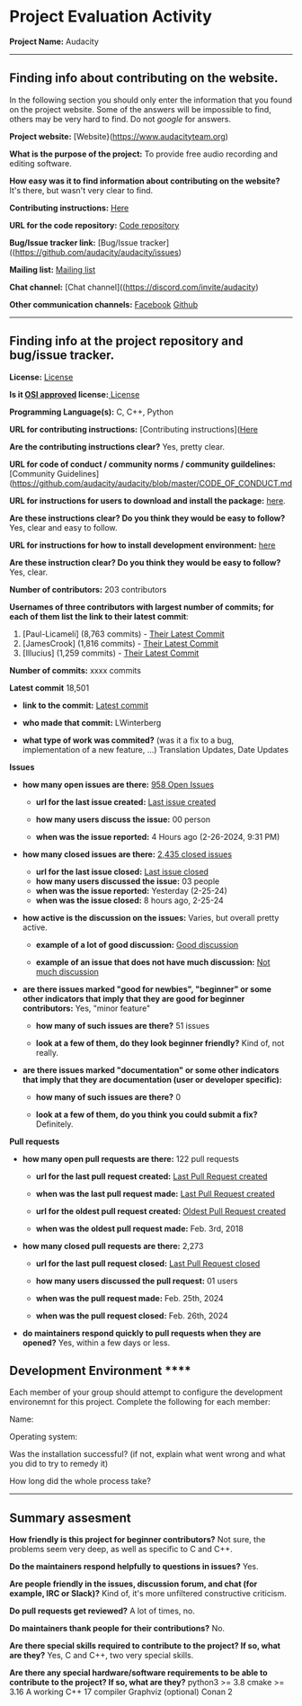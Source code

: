 # Project Evaluation Activity



__Project Name:__  Audacity


---

## Finding info about contributing on the website.

In the following section you should only enter the information that you
found on the project website. Some of the answers will be impossible to find, others
may be very hard to find. Do not _google_ for answers.

__Project website:__ [Website}(https://www.audacityteam.org)


__What is the purpose of the project:__ To provide free audio recording and editing software.


__How easy was it to find information about contributing on the website?__ It's there, but wasn't very clear to find.


__Contributing instructions:__ [Here](https://github.com/audacity/audacity/blob/master/CONTRIBUTING.md) 

__URL for the code repository:__ [Code repository]([https://github.com/audacity](https://github.com/audacity/audacity))

__Bug/Issue tracker link:__ [Bug/Issue tracker]((https://github.com/audacity/audacity/issues)

__Mailing list:__ [Mailing list](https://support.audacityteam.org/community/contributing/translating)

__Chat channel:__ [Chat channel]((https://discord.com/invite/audacity)

__Other communication channels:__ 
[Facebook](https://www.facebook.com/Audacity/)
[Github](https://github.com/audacity)

---

## Finding info at the project repository and bug/issue tracker.

__License:__ [License](https://github.com/audacity/audacity/blob/master/LICENSE.txt)

__Is it [OSI approved](https://opensource.org/licenses/alphabetical) license:__[ License](https://opensource.org/license/agpl-v3)

__Programming Language(s):__ C, C++, Python

__URL for contributing instructions:__ [Contributing instructions]([Here](https://audacity.gitbook.io/dev/getting-started/introduction)

__Are the contributing instructions clear?__ Yes, pretty clear.


__URL for code of conduct / community norms / community guildelines:__ [Community Guidelines](https://github.com/audacity/audacity/blob/master/CODE_OF_CONDUCT.md

__URL for instructions for users to download and install the package:__  [here](https://github.com/audacity/audacity/blob/master/BUILDING.md). 


__Are these instructions clear? Do you think they would be easy to follow?__ Yes, clear and easy to follow.


__URL for instructions for how to install development environment:__ [here](https://github.com/audacity/audacity/blob/master/BUILDING.md)


__Are these instruction clear? Do you think they would be easy to follow?__ Yes, clear.


__Number of contributors:__ 203 contributors


__Usernames of three contributors with largest number of commits; for
each of them list the link to their latest commit__:

1. [Paul-Licameli] (8,763 commits) - [Their Latest Commit](https://github.com/audacity/audacity/pull/5950)
1. [JamesCrook] (1,816 commits) - [Their Latest Commit](https://github.com/audacity/audacity/commit/ad0342979c4bbd4053f6f05eeb4014d22c512e1a)
1. [Illucius] (1,259 commits) - [Their Latest Commit](https://github.com/audacity/audacity/commit/ad0342979c4bbd4053f6f05eeb4014d22c512e1a)


__Number of commits:__ xxxx commits

__Latest commit__ 18,501

- __link to the commit:__ [Latest commit]( https://github.com/audacity/audacity/commit/50ebc5ccf35e131d9ab527d38b1622df616c33be)

- __who made that commit:__ LWinterberg

- __what type of work was commited?__ (was it a fix to a bug, implementation of a new feature, ...) Translation Updates, Date Updates


__Issues__

- __how many open issues are there:__ [958 Open Issues](https://github.com/audacity/audacity/issues/6040)

    - __url for the last issue created:__ [Last issue created](https://github.com/audacity/audacity/issues/6040)

    - __how many users discuss the issue:__ 00 person
    
    - __when was the issue reported:__ 4 Hours ago (2-26-2024, 9:31 PM)
    

- __how many closed issues are there:__ [2,435 closed issues](https://github.com/audacity/audacity/issues?q=is%3Aissue+is%3Aclosed)
    - __url for the last issue closed:__ [Last issue closed]( https://github.com/audacity/audacity/issues/6037)
    - __how many users discussed the issue:__ 03 people
    - __when was the issue reported:__ Yesterday (2-25-24)
    - __when was the issue closed:__ 8 hours ago, 2-25-24

- __how active is the discussion on the issues:__ Varies, but overall pretty active.

    - __example of a lot of good discussion:__ [Good discussion]( https://github.com/audacity/audacity/issues/6011)
    
    - __example of an issue that does not have much discussion:__ [Not much discussion]( https://github.com/audacity/audacity/issues/6007)



- __are there issues marked "good for newbies", "beginner" or some other indicators that imply that they are good for beginner contributors:__ Yes, "minor feature"

    - __how many of such issues are there?__ 51 issues
    
    - __look at a few of them, do they look beginner friendly?__ Kind of, not really.



- __are there issues marked "documentation" or some other indicators that imply that they are documentation (user or developer specific):__ 

    - __how many of such issues are there?__ 0
    
    - __look at a few of them, do you think you could submit a fix?__ Definitely.



__Pull requests__

- __how many open pull requests are there:__ 122 pull requests

    - __url for the last pull request created:__ [Last Pull Request created](https://github.com/audacity/audacity/pull/6023)
    
    - __when was the last pull request made:__ [Last Pull Request created](https://github.com/audacity/audacity/pull/6038)

    - __url for the oldest pull request created:__ [Oldest Pull Request created](https://github.com/audacity/audacity/pull/252)
    
    - __when was the oldest pull request made:__ Feb. 3rd, 2018

- __how many closed pull requests are there:__ 2,273

    - __url for the last pull request closed:__ [Last Pull Request closed](https://github.com/audacity/audacity/pull/6038)
    
    - __how many users discussed the pull request:__ 01 users
    
    - __when was the pull request made:__  Feb. 25th, 2024
    
    - __when was the pull request closed:__ Feb. 26th, 2024
    

- __do maintainers respond quickly to pull requests when they are opened?__ Yes, within a few days or less.


## Development Environment ****

Each member of your group should attempt to configure the development environemnt 
for this project. Complete the following for each member:

Name: 

Operating system: 

Was the installation successful? (if not, explain what went wrong and 
what you did to try to remedy it)

How long did the whole process take? 


---


## Summary assesment
__How friendly is this project for beginner contributors?__ Not sure, the problems seem very deep, as well as specific to C and C++.




__Do the maintainers respond helpfully to questions in issues?__ Yes.



__Are people friendly in the issues, discussion forum, and chat (for example, IRC or Slack)?__ Kind of, it's more unfiltered constructive criticism.




__Do pull requests get reviewed?__ A lot of times, no.



__Do maintainers thank people for their contributions?__ No.



__Are there special skills required to contribute to the project? If so, what are they?__ Yes, C and C++, two very special skills.



__Are there any special hardware/software requirements to be able to contribute to the project? If so, what are they?__ 
python3 >= 3.8
cmake >= 3.16
A working C++ 17 compiler
Graphviz (optional)
Conan 2


